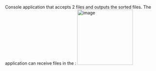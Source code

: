 Console application that accepts 2 files and outputs the sorted files.
The application can receive files in the :
<img width="182" alt="image" src="https://github.com/TadoHopsky/file-reader-scanner/assets/128364970/7411a995-4bbc-4426-bb76-bba96c5a3cd5">


